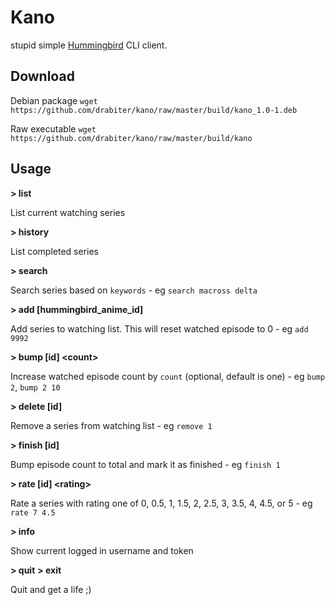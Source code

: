# Kano

stupid simple [Hummingbird](https://hummingbird.me/) CLI client.

## Download

Debian package `wget https://github.com/drabiter/kano/raw/master/build/kano_1.0-1.deb`

Raw executable `wget https://github.com/drabiter/kano/raw/master/build/kano`

## Usage

**> list**

  List current watching series

**> history**
  
  List completed series

**> search <keywords>**               
  
  Search series based on `keywords` - eg `search macross delta`

**> add [hummingbird_anime_id]**
  
  Add series to watching list. This will reset watched episode to 0 - eg `add 9992`

**> bump [id] &lt;count&gt;**

  Increase watched episode count by `count` (optional, default is one) - eg `bump 2`, `bump 2 10`

**> delete [id]**
  
  Remove a series from watching list - eg `remove 1`

**> finish [id]**
  
  Bump episode count to total and mark it as finished - eg `finish 1`

**> rate [id] &lt;rating&gt;**
  
  Rate a series with rating one of 0, 0.5, 1, 1.5, 2, 2.5, 3, 3.5, 4, 4.5, or 5 - eg `rate 7 4.5`

**> info**
  
  Show current logged in username and token

**> quit**
**> exit**

  Quit and get a life ;)
